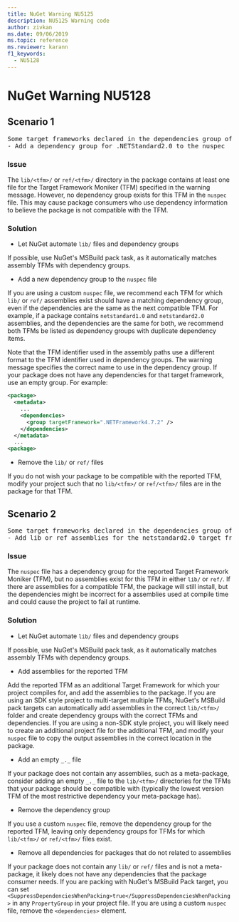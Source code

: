 ```yaml
---
title: NuGet Warning NU5125
description: NU5125 Warning code
author: zivkan
ms.date: 09/06/2019
ms.topic: reference
ms.reviewer: karann
f1_keywords: 
  - NU5128
---
```


# NuGet Warning NU5128

## Scenario 1

<pre>Some target frameworks declared in the dependencies group of the nuspec and the lib/ref folder do not have exact matches in the other location. Consult the list of actions below:
- Add a dependency group for .NETStandard2.0 to the nuspec</pre>

### Issue

The `lib/<tfm>/` or `ref/<tfm>/` directory in the package contains at least one file for the Target Framework Moniker (TFM) specified in the warning message. However, no dependency group exists for this TFM in the `nuspec` file. This may cause package consumers who use dependency information to believe the package is not compatible with the TFM.

### Solution

* Let NuGet automate `lib/` files and dependency groups

If possible, use NuGet's MSBuild pack task, as it automatically matches assembly TFMs with dependency groups.

* Add a new dependency group to the `nuspec` file

If you are using a custom `nuspec` file, we recommend each TFM for which `lib/` or `ref/` assemblies exist should have a matching dependency group, even if the dependencies are the same as the next compatible TFM. For example, if a package contains `netstandard1.0` and `netstandard2.0` assemblies, and the dependencies are the same for both, we recommend both TFMs be listed as dependency groups with duplicate dependency items.

Note that the TFM identifier used in the assembly paths use a different format to the TFM identifier used in dependency groups. The warning message specifies the correct name to use in the dependency group. If your package does not have any dependencies for that target framework, use an empty group. For example:

```xml
<package>
  <metadata>
    ...
    <dependencies>
      <group targetFramework=".NETFramework4.7.2" />
    </dependencies>
  </metadata>
  ...
<package>
```

* Remove the `lib/` or `ref/` files

If you do not wish your package to be compatible with the reported TFM, modify your project such that no `lib/<tfm>/` or `ref/<tfm>/` files are in the package for that TFM.

## Scenario 2

<pre>Some target frameworks declared in the dependencies group of the nuspec and the lib/ref folder do not have exact matches in the other location. Consult the list of actions below:
- Add lib or ref assemblies for the netstandard2.0 target framework</pre>

### Issue

The `nuspec` file has a dependency group for the reported Target Framework Moniker (TFM), but no assemblies exist for this TFM in either `lib/` or `ref/`. If there are assemblies for a compatible TFM, the package will still install, but the dependencies might be incorrect for a assemblies used at compile time and could cause the project to fail at runtime.

### Solution

* Let NuGet automate `lib/` files and dependency groups

If possible, use NuGet's MSBuild pack task, as it automatically matches assembly TFMs with dependency groups.

* Add assemblies for the reported TFM

Add the reported TFM as an additional Target Framework for which your project compiles for, and add the assemblies to the package. If you are using an SDK style project to multi-target multiple TFMs, NuGet's MSBuild pack targets can automatically add assemblies in the correct `lib/<tfm>/` folder and create dependency groups with the correct TFMs and dependencies. If you are using a non-SDK style project, you will likely need to create an additional project file for the additional TFM, and modify your `nuspec` file to copy the output assemblies in the correct location in the package.

* Add an empty `_._` file

If your package does not contain any assemblies, such as a meta-package, consider adding an empty `_._` file to the `lib/<tfm>/` directories for the TFMs that your package should be compatible with (typically the lowest version TFM of the most restrictive dependency your meta-package has).

* Remove the dependency group

If you use a custom `nuspec` file, remove the dependency group for the reported TFM, leaving only dependency groups for TFMs for which `lib/<tfm>/` or `ref/<tfm>/` files exist.

* Remove all dependencies for packages that do not related to assemblies

If your package does not contain any `lib/` or `ref/` files and is not a meta-package, it likely does not have any dependencies that the package consumer needs. If you are packing with NuGet's MSBuild Pack target, you can set `<SuppressDependenciesWhenPacking>true</SuppressDependenciesWhenPacking>` in any `PropertyGroup` in your project file. If you are using a custom `nuspec` file, remove the `<dependencies>` element.
